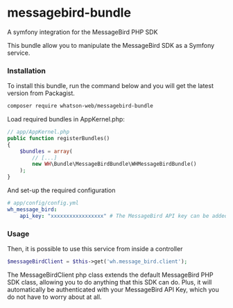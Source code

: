 # messagebird-bundle
A symfony integration for the MessageBird PHP SDK

This bundle allow you to manipulate the MessageBird SDK as a Symfony service.

### Installation
To install this bundle, run the command below and you will get the latest version from Packagist.

``` bash
composer require whatson-web/messagebird-bundle
```

Load required bundles in AppKernel.php:

``` php
// app/AppKernel.php
public function registerBundles()
{
    $bundles = array(
        // [...]
        new WH\Bundle\MessageBirdBundle\WHMessageBirdBundle()
    );
}
```

And set-up the required configuration

``` yaml
# app/config/config.yml
wh_message_bird:
    api_key: "xxxxxxxxxxxxxxxxx" # The MessageBird API key can be added as a symfony parameter
```

### Usage

Then, it is possible to use this service from inside a controller

``` php
$messageBirdClient = $this->get('wh.message_bird.client');
```

The MessageBirdClient php class extends the default MessageBird PHP SDK class, allowing you to do anything that this SDK can do.
Plus, it will automatically be authenticated with your MessageBird API Key, which you do not have to worry about at all.
